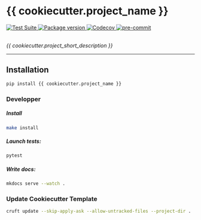 <p align="center">
  <h1> {{ cookiecutter.project_name }} </h1>
  <p>
    <a href="https://github.com/{{cookiecutter.github_username}}/{{cookiecutter.project_name}}/actions">
        <img src="https://github.com/{{cookiecutter.github_username}}/{{cookiecutter.project_name}}/workflows/Test%20Suite/badge.svg" alt="Test Suite" onerror="this.style.display='none'">
    </a>
    <a href="https://pypi.org/project/{{cookiecutter.project_name}}/">
        <img src="https://badge.fury.io/py/{{cookiecutter.project_name}}.svg" alt="Package version" onerror="this.style.display='none'">
    </a>
    <a href="https://codecov.io/gh/{{cookiecutter.github_username}}/{{cookiecutter.project_name}}">
        <img src="https://codecov.io/gh/{{cookiecutter.github_username}}/{{cookiecutter.project_name}}/branch/master/graph/badge.svg" alt="Codecov" onerror="this.style.display='none'">
    </a>
    <!-- <a href="github page link for mkdocs"> -->
    <!--   <img src="https://img.shields.io/badge/mkdocs-pages-brightgreen" alt="MKDocs github page"> -->
    <!-- </a> -->
    <a href="https://github.com/pre-commit/pre-commit">
        <img src="https://img.shields.io/badge/pre--commit-enabled-brightgreen?logo=pre-commit&logoColor=white" alt="pre-commit">
    </a>
  </p>
  <br/>
  <em>{{ cookiecutter.project_short_description }}</em>

<p align="center">
</p>

---

## Installation

```bash
pip install {{ cookiecutter.project_name }}
```

### Developper

##### Install

```bash
make install
```

##### Launch tests:

```bash
pytest
```

##### Write docs:

```bash
mkdocs serve --watch .
```

### Update Cookiecutter Template

```bash
cruft update --skip-apply-ask --allow-untracked-files --project-dir .
```

